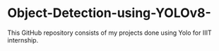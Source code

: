 # Object-Detection-using-YOLOv8-
This GitHub repository consists of my projects done using Yolo for IIIT internship.

